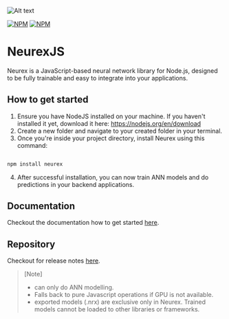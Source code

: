 
![Alt text](https://res.cloudinary.com/ddgfmkjjm/image/upload/v1751615537/NodeJS-neurex_dky5vh.png)

[![NPM](https://nodei.co/npm/neurex.svg)](https://nodei.co/npm/neurex/)
[![NPM](https://nodei.co/npm/neurex.svg?style=shields&data=n,v)](https://nodei.co/npm/neurex/)

# NeurexJS

Neurex is a JavaScript-based neural network library for Node.js, designed to be fully trainable and easy to integrate into your applications.

## How to get started

1. Ensure you have NodeJS installed on your machine. If you haven't installed it yet, download it here: https://nodejs.org/en/download
2. Create a new folder and navigate to your created folder in your terminal.
3. Once you're inside your project directory, install Neurex using this command:

```bash

npm install neurex

```
4. After successful installation, you can now train ANN models and do predictions in your backend applications.

## Documentation
Checkout the documentation how to get started [here](https://neurex-documentation.vercel.app/).

## Repository
Checkout for release notes [here](https://github.com/KarkAngelo114/Neurex).

> [Note]
> - can only do ANN modelling.
> - Falls back to pure Javascript operations if GPU is not available.
> - exported models (.nrx) are exclusive only in Neurex. Trained models cannot be loaded to other libraries or frameworks.